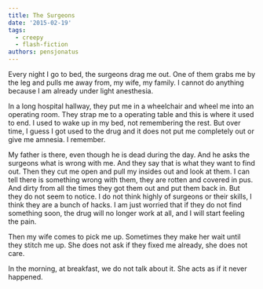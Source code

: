```yaml
---
title: The Surgeons
date: '2015-02-19'
tags:
  - creepy
  - flash-fiction
authors: pensjonatus
---
```


Every night I go to bed, the surgeons drag me out. One of them grabs me by the
leg and pulls me away from, my wife, my family. I cannot do anything because I
am already under light anesthesia.

<!-- truncate -->

In a long hospital hallway, they put me in a wheelchair and wheel me into an
operating room. They strap me to a operating table and this is where it used to
end. I used to wake up in my bed, not remembering the rest. But over time, I
guess I got used to the drug and it does not put me completely out or give me
amnesia. I remember.

My father is there, even though he is dead during the day. And he asks the
surgeons what is wrong with me. And they say that is what they want to find out.
Then they cut me open and pull my insides out and look at them. I can tell there
is something wrong with them, they are rotten and covered in pus. And dirty from
all the times they got them out and put them back in. But they do not seem to
notice. I do not think highly of surgeons or their skills, I think they are a
bunch of hacks. I am just worried that if they do not find something soon, the
drug will no longer work at all, and I will start feeling the pain.

Then my wife comes to pick me up. Sometimes they make her wait until they stitch
me up. She does not ask if they fixed me already, she does not care.

In the morning, at breakfast, we do not talk about it. She acts as if it never
happened.
